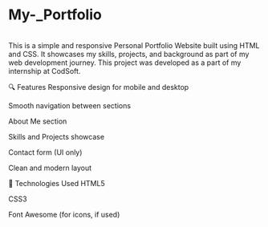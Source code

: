 # My-_Portfolio
<br>
This is a simple and responsive Personal Portfolio Website built using HTML and CSS. It showcases my skills, projects, and background as part of my web development journey. This project was developed as a part of my internship at CodSoft.

🔍 Features
Responsive design for mobile and desktop

Smooth navigation between sections

About Me section

Skills and Projects showcase

Contact form (UI only)

Clean and modern layout

🚀 Technologies Used
HTML5

CSS3

Font Awesome (for icons, if used)
